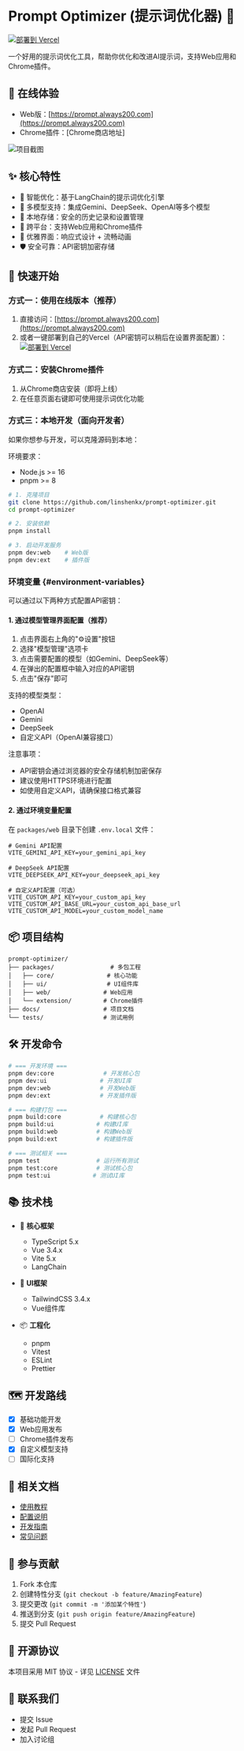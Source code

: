 # Prompt Optimizer (提示词优化器) 🚀

[![部署到 Vercel](https://vercel.com/button)](https://vercel.com/new/clone?repository-url=https%3A%2F%2Fgithub.com%2Flinshenkx%2Fprompt-optimizer)

一个好用的提示词优化工具，帮助你优化和改进AI提示词，支持Web应用和Chrome插件。

## 📌 在线体验

- Web版：[https://prompt.always200.com](https://prompt.always200.com)
- Chrome插件：[Chrome商店地址]

![项目截图](images/screenshot.png)

## ✨ 核心特性

- 🎯 智能优化：基于LangChain的提示词优化引擎
- 🔄 多模型支持：集成Gemini、DeepSeek、OpenAI等多个模型
- 💾 本地存储：安全的历史记录和设置管理
- 📱 跨平台：支持Web应用和Chrome插件
- 🎨 优雅界面：响应式设计 + 流畅动画
- 🛡️ 安全可靠：API密钥加密存储

## 🚀 快速开始

### 方式一：使用在线版本（推荐）

1. 直接访问：[https://prompt.always200.com](https://prompt.always200.com)
2. 或者一键部署到自己的Vercel（API密钥可以稍后在设置界面配置）：
   [![部署到 Vercel](https://vercel.com/button)](https://vercel.com/new/clone?repository-url=https%3A%2F%2Fgithub.com%2Flinshenkx%2Fprompt-optimizer)

### 方式二：安装Chrome插件
1. 从Chrome商店安装（即将上线）
2. 在任意页面右键即可使用提示词优化功能

### 方式三：本地开发（面向开发者）
如果你想参与开发，可以克隆源码到本地：

环境要求：
- Node.js >= 16
- pnpm >= 8

```bash
# 1. 克隆项目
git clone https://github.com/linshenkx/prompt-optimizer.git
cd prompt-optimizer

# 2. 安装依赖
pnpm install

# 3. 启动开发服务
pnpm dev:web    # Web版
pnpm dev:ext    # 插件版
```

### 环境变量 {#environment-variables}
可以通过以下两种方式配置API密钥：

#### 1. 通过模型管理界面配置（推荐）
1. 点击界面右上角的"⚙️设置"按钮
2. 选择"模型管理"选项卡
3. 点击需要配置的模型（如Gemini、DeepSeek等）
4. 在弹出的配置框中输入对应的API密钥
5. 点击"保存"即可

支持的模型类型：
- OpenAI
- Gemini
- DeepSeek
- 自定义API（OpenAI兼容接口）

注意事项：
- API密钥会通过浏览器的安全存储机制加密保存
- 建议使用HTTPS环境进行配置
- 如使用自定义API，请确保接口格式兼容

#### 2. 通过环境变量配置
在 `packages/web` 目录下创建 `.env.local` 文件：

```env
# Gemini API配置
VITE_GEMINI_API_KEY=your_gemini_api_key

# DeepSeek API配置
VITE_DEEPSEEK_API_KEY=your_deepseek_api_key

# 自定义API配置（可选）
VITE_CUSTOM_API_KEY=your_custom_api_key
VITE_CUSTOM_API_BASE_URL=your_custom_api_base_url
VITE_CUSTOM_API_MODEL=your_custom_model_name
```

## 📦 项目结构

```
prompt-optimizer/
├── packages/                # 多包工程
│   ├── core/               # 核心功能
│   ├── ui/                 # UI组件库
│   ├── web/               # Web应用
│   └── extension/         # Chrome插件
├── docs/                  # 项目文档
└── tests/                 # 测试用例
```

## 🛠️ 开发命令

```bash
# === 开发环境 ===
pnpm dev:core              # 开发核心包
pnpm dev:ui               # 开发UI库
pnpm dev:web              # 开发Web版
pnpm dev:ext              # 开发插件版

# === 构建打包 ===
pnpm build:core           # 构建核心包
pnpm build:ui            # 构建UI库
pnpm build:web           # 构建Web版
pnpm build:ext           # 构建插件版

# === 测试相关 ===
pnpm test                # 运行所有测试
pnpm test:core           # 测试核心包
pnpm test:ui            # 测试UI库
```

## 📚 技术栈

- 🔧 **核心框架**
  - TypeScript 5.x
  - Vue 3.4.x
  - Vite 5.x
  - LangChain
  
- 🎨 **UI框架**
  - TailwindCSS 3.4.x
  - Vue组件库

- 📦 **工程化**
  - pnpm
  - Vitest
  - ESLint
  - Prettier

## 🗺️ 开发路线

- [x] 基础功能开发
- [x] Web应用发布
- [ ] Chrome插件发布
- [x] 自定义模型支持
- [ ] 国际化支持

## 📖 相关文档

- [使用教程](docs/quickstart.md)
- [配置说明](docs/configuration.md)
- [开发指南](docs/development.md)
- [常见问题](docs/faq.md)

## 🤝 参与贡献

1. Fork 本仓库
2. 创建特性分支 (`git checkout -b feature/AmazingFeature`)
3. 提交更改 (`git commit -m '添加某个特性'`)
4. 推送到分支 (`git push origin feature/AmazingFeature`)
5. 提交 Pull Request

## 📄 开源协议

本项目采用 MIT 协议 - 详见 [LICENSE](LICENSE) 文件

## 👥 联系我们

- 提交 Issue
- 发起 Pull Request
- 加入讨论组